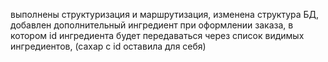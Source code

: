 выполнены структуризация и маршрутизация, изменена структура БД, 
добавлен дополнительный ингредиент при оформлении заказа, в котором 
id ингредиента будет передаваться через список видимых ингредиентов, 
(сахар с id оставила для себя)
